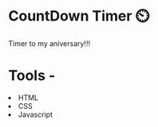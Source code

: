 # CountDown Timer :timer_clock:

Timer to my aniversary!!!

# Tools -

<li> HTML
<li> CSS
<li>Javascript
